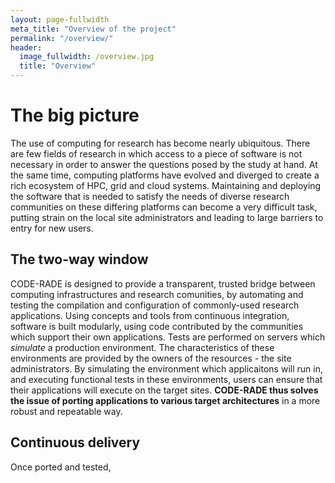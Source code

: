 ```yaml
---
layout: page-fullwidth
meta_title: "Overview of the project"
permalink: "/overview/"
header:
  image_fullwidth: /overview.jpg
  title: "Overview"
---
```


# The big picture

The use of computing for research has become nearly ubiquitous. There are few fields of research in which access to a piece of software is not necessary in order to answer the questions posed by the study at hand. At the same time, computing platforms have evolved and diverged to create a rich ecosystem of HPC, grid and cloud systems. Maintaining and deploying the software that is needed to satisfy the needs of diverse research communities on these differing platforms can become a very difficult task, putting strain on the local site administrators and leading to large barriers to entry for new users.

## The two-way window

CODE-RADE is designed to provide a transparent, trusted bridge between computing infrastructures and research comunities, by automating and testing the compilation and configuration of commonly-used research applications. Using concepts and tools from continuous integration, software is built modularly, using code contributed by the communities which support their own applications. Tests are performed on servers which *simulate* a production environment. The characteristics of these environments are provided by the owners of the resources - the site administrators. By simulating the environment which applicaitons will run in, and executing functional tests in these environments, users can ensure that their applications will execute on the target sites. **CODE-RADE thus solves the issue of porting applications to various target architectures** in a more robust and repeatable way.

## Continuous delivery

Once ported and tested,
